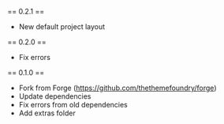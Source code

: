 == 0.2.1 ==
- New default project layout

== 0.2.0 ==
- Fix errors

== 0.1.0 ==
- Fork from Forge (https://github.com/thethemefoundry/forge)
- Update dependencies
- Fix errors from old dependencies
- Add extras folder